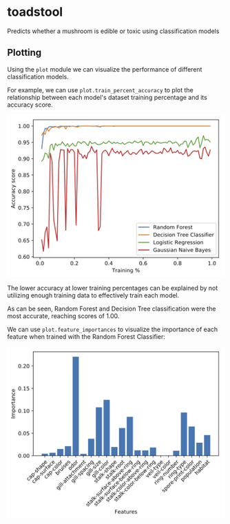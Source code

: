 # toadstool
Predicts whether a mushroom is edible or toxic using classification models

## Plotting
Using the `plot` module we can visualize the performance of different classification models.

For example, we can use `plot.train_percent_accuracy` to plot the relationship between each model's
dataset training percentage and its accuracy score.

![train_percent_accuracy.png](images/train_percent.png "Training percentage vs. accuracy score")

The lower accuracy at lower training percentages can be explained by not utilizing enough training data
to effectively train each model. 

As can be seen, Random Forest and Decision Tree classification were the most accurate, reaching
scores of 1.00.

We can use `plot.feature_importances` to visualize the importance of each feature when trained with
the Random Forest Classifier:

![feature_importance.png](images/feature_importance.png "Features vs. Importance in Random Forest")